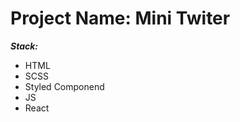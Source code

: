 Project Name: Mini Twiter
=====================
***Stack:***
* HTML
* SCSS
* Styled Componend
* JS
* React



